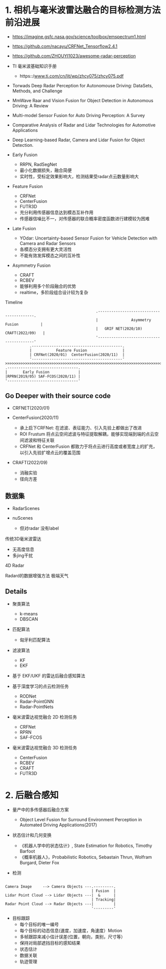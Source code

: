 # 1. 相机与毫米波雷达融合的目标检测方法前沿进展

- https://imagine.gsfc.nasa.gov/science/toolbox/emspectrum1.html
- https://github.com/nacayu/CRFNet_Tensorflow2.4.1
- https://github.com/ZHOUYI1023/awesome-radar-perception
- TI 毫米波基础知识手册
  - https::/www.ti.com/cn/lit/wp/zhcy075/zhcy075.pdf

- Torwads Deep Radar Perception for Autonomouse Driving: DataSets, Methods, and Challenge
- MmWave Raar and Vision Fusion for Object Detection in Autonomous Driving: A Review
- Multi-model Sensor Fusion for Auto Driving Perception: A Survey
- Comparative Analysis of Radar and Lidar Technologies for Automotive Applications
- Deep Learning-based Radar, Camera and Lidar Fusion for Object Detection.


- Early Fusion
  - RRPN, RadSegNet
  - 最小化数据损失，融合简便
  - 实时性，受标定效果影响大，检测结果受radar点云数量影响大

- Feature Fusion
  - CRFNet
  - CenterFusion
  - FUTR3D
  - 充分利用传感器信息达到模态互补作用
  - 传感器信噪比不一，对传感器的联合概率密度函数进行建模较为困难

- Late Fusion
  - YOdar: Uncertainty-based Sensor Fusion for Vehicle Detection with Camera and Radar Sensors
  - 各模态分支拥有更大灵活性
  - 不能有效发挥模态之间的互补性

- Asymmetry Fusion
  - CRAFT
  - RCBEV
  - 能够利用多个阶段融合的优势
  - realtime，多阶段组合设计较为复杂

Timeline
```
                                         .-----------------------------------------.
                                         |               Asymmetry Fusion          |
                                         |   GRIF NET(2020/10)    CRAFT(2022/09)   |
                                         '-----------------------------------------'
           .-----------------------------------------.
           |           Feature Fusion                |
           | CRFNet(2020/01)  CenterFusion(2020/11)  |
           '-----------------------------------------'
>>>>>>>>>>>>>>>>>>>>>>>>>>>>>>>>>>>>>>>>>>>>>>>>>>>>>>>>>>>>>>>>>>>>>>>>>>>>>>>>>>>>>>>>>>>>>>>>>>>>>>>>>>>>>>
.--------------------------------.
|       Early Fusion             |
|RPRN(2019/05) SAF-FCOS(2020/11) |
'--------------------------------'
```

## Go Deeper with their source code
- CRFNET(2020/01)
- CenterFusion(2020/11)
  - 承上启下CRFNet: 在滤波、表征能力、引入先验上都做出了改进
  - ROI Frustum 将点云空间滤波与特征提取解耦，能够实现端到端的点云空间滤波和特征关联
  - CRFNet 和 CenterFusion 都致力于将点云进行高度或者宽度上的扩充，以引入先验扩增点云的覆盖范围

- CRAFT(2022/09)
  - 消融实验
  - 径向方差

## 数据集
- RadarScenes

- nuScenes
  - 但对radar 没有label

传统3D毫米波雷达
- 无高度信息
- 多jing干扰

4D Radar

Radard的数据增强方法
极端天气


## Details
- 聚类算法
  - k-means
  - DBSCAN

- 匹配算法
  - 匈牙利匹配算法

- 滤波算法
  - KF
  - EKF

- 基于 EKF/UKF 的雷达后融合感知算法

- 基于深度学习的点云检测任务
  - RODNet
  - Radar-PointGNN
  - Radar-PointNets

- 毫米波雷达视觉融合 2D 检测任务
  - CRFNet
  - RPRN
  - SAF-FCOS

- 毫米波雷达视觉融合 3D 检测任务
  - CenterFusion
  - RCBEV
  - CRAFT
  - FUTR3D


# 2. 后融合感知

- 量产中的多传感器后融合方案
  - Object Level Fusion for Surround Environment Perception in Automated Driving Applications(2017)

- 状态估计和几何变换
  - 《机器人学中的状态估计》, State Estimation for Robotics, Timothy Barfoot
  - 《概率机器人》，Probabilistic Robotics, Sebastain Thrun, Wolfram Burgard, Dieter Fox

- 检测
```

Camera Image     --> Camera Objects ---.---------.
                                       | Fusion  |
Lidar Point Cloud --> Lidar Objects ---|  &      |
                                       | Tracking|
Radar Point Cloud --> Radar Objects ---|         |
                                       '---------'
```
- 目标跟踪
  - 每个目标的唯一编号
  - 每个目标的动态信息(速度，加速度，角速度）Motion
  - 多帧跟踪来减小估计误差(位置，朝向，类别，尺寸等）
  - 保持对局部遮挡目标的感知结果
  - 状态估计
  - 数据关联
  - 轨迹管理






































